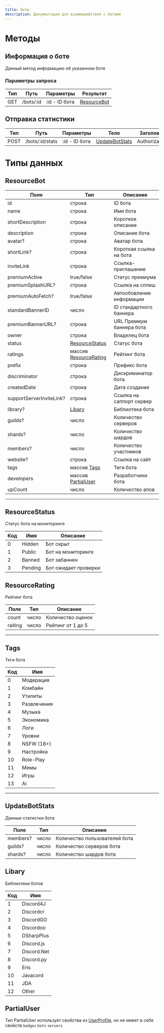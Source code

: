 ```yaml
---
title: Боты
description: Документация для взаимодействия с ботами
---
```


# Методы

## Информация о боте

Данный метод информацию об указанном боте

### Параметры запроса

| Тип | Путь      | Параметры     | Результат                   |
| --- | --------- | ------------- | --------------------------- |
| GET | /bots/:id | :id - ID бота | [ResourceBot](#resourcebot) |

## Отправка статистики

| Тип  | Путь            | Параметры     | Тело                              | Заголовки     | Результат                   |
| ---- | --------------- | ------------- | --------------------------------- | ------------- | --------------------------- |
| POST | /bots/:id/stats | :id - ID бота | [UpdateBotStats](#updatebotstats) | Authorization | [ResourceBot](#resourcebot) |

# Типы данных

## ResourceBot

| Поле                     | Тип                                      | Описание                 |
| ------------------------ | ---------------------------------------- | ------------------------ |
| id                       | строка                                   | ID бота                  |
| name                     | строка                                   | Имя бота                 |
| shortDescription         | строка                                   | Короткое описание        |
| description              | строка                                   | Описание бота            |
| avatar?                  | строка                                   | Аватар бота              |
| shortLink?               | строка                                   | Короткая ссылка на бота  |
| inviteLink               | строка                                   | Ссылка-приглашение       |
| premiumActive            | true/false                               | Статус премиума          |
| premiumSplashURL?        | строка                                   | Ссылка на сплеш          |
| premiumAutoFetch?        | true/false                               | Автообовление информации |
| standardBannerID         | число                                    | ID стандартного баннера  |
| premiumBannerURL?        | строка                                   | URL Премиум баннера бота |
| owner                    | строка                                   | Владелец бота            |
| status                   | [ResourceStatus](#resourcestatus)        | Статус бота              |
| ratings                  | массив [ResourceRating](#resourcerating) | Рейтинг бота             |
| prefix                   | строка                                   | Префикс бота             |
| discriminator            | строка                                   | Дискриминатор бота       |
| createdDate              | строка                                   | Дата создания            |
| supportServerInviteLink? | строка                                   | Ссылка на саппорт сервер |
| library?                 | [Libary](#libary)                        | Библиотека бота          |
| guilds?                  | число                                    | Количество серверов      |
| shards?                  | число                                    | Количество шардов        |
| members?                 | число                                    | Количество участников    |
| website?                 | строка                                   | Ссылка на сайт           |
| tags                     | массив [Tags](#tags)                     | Теги бота                |
| developers               | массив [PartialUser](#partialuser)       | Разработчики бота        |
| upCount                  | число                                    | Количество апов          |

---

## ResourceStatus

Статус бота на мониторинге

| Код | Имя     | Описание             |
| --- | ------- | -------------------- |
| 0   | Hidden  | Бот скрыт            |
| 1   | Public  | Бот на мониторинге   |
| 2   | Banned  | Бот забаннен         |
| 3   | Pending | Бот ожидает проверки |

## ResourceRating

Рейтинг бота

| Поле    | Тип   | Описание          |
| ------- | ----- | ----------------- |
| count   | число | Количество оценок |
| raiting | число | Рейтинг от 1 до 5 |

---

## Tags

Теги бота

| Код | Имя         |
| --- | ----------- |
| 0   | Модерация   |
| 1   | Комбайн     |
| 2   | Утилиты     |
| 3   | Развлечения |
| 4   | Музыка      |
| 5   | Экономика   |
| 6   | Логи        |
| 7   | Уровни      |
| 8   | NSFW (18+)  |
| 9   | Настройка   |
| 10  | Role-Play   |
| 11  | Мемы        |
| 12  | Игры        |
| 13  | Ai          |

---

## UpdateBotStats

Данные статистки бота

| Поле     | Тип   | Описание                      |
| -------- | ----- | ----------------------------- |
| members? | число | Количество пользователей бота |
| guilds?  | число | Количество серверов бота      |
| shards?  | число | Количество шардов бота        |

## Libary

Библиотеки ботов

| Код | Имя         |
| --- | ----------- |
| 1   | Discord4J   |
| 2   | Discordcr   |
| 3   | DiscordGO   |
| 4   | Discordoo   |
| 5   | DSharpPlus  |
| 6   | Discord.js  |
| 7   | Discord.Net |
| 8   | Discord.py  |
| 9   | Eris        |
| 10  | Javacord    |
| 11  | JDA         |
| 12  | Other       |

## PartialUser

Тип PartialUser использует свойства из [UserProfiIe](/api/profiles#userprofile), но не имеет в себе свойств `badges` `bots` `servers`
